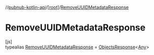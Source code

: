 //[pubnub-kotlin-api](../../../index.md)/[[root]](../index.md)/[RemoveUUIDMetadataResponse](index.md)

# RemoveUUIDMetadataResponse

[js]\
typealias [RemoveUUIDMetadataResponse](index.md) = [ObjectsResponse](../-objects-response/index.md)&lt;[Any](https://kotlinlang.org/api/latest/jvm/stdlib/kotlin-stdlib/kotlin/-any/index.html)&gt;
